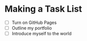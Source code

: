 # Making a Task List

- [ ] Turn on GitHub Pages
- [ ] Outline my portfolio
- [ ] Introduce myself to the world
